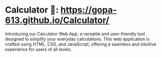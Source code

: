 # Calculator 🔗: https://gopa-613.github.io/Calculator/
Introducing our Calculator Web App, a versatile and user-friendly tool designed to simplify your everyday calculations. This web application is crafted using HTML, CSS, and JavaScript, offering a seamless and intuitive experience for users of all levels.
